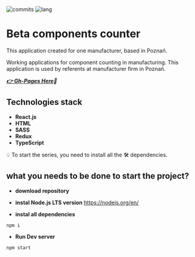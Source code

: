 ![commits](https://img.shields.io/github/last-commit/AntonOshurek/aluplast-components-counter?style=plastic)
![lang](https://img.shields.io/github/languages/top/AntonOshurek/aluplast-components-counter)

# Beta components counter
This application created for one manufacturer, based in Poznań.

Working applications for component counting in manufacturing. 
This application is used by referents at manufacturer firm in Poznań.

***[:point_right: Gh-Pages Here](https://antonoshurek.github.io/aluplast-components-counter/):bank:***

## Technologies stack

* **React.js**
* **HTML**
* **SASS**
* **Redux**
* **TypeScript**


:bulb: To start the series, you need to install all the :hammer_and_wrench: dependencies.

## what you needs to be done to start the project?

* **download repository**

* **instal Node.js LTS version**
https://nodejs.org/en/

* **instal all dependencies**

```
npm i
```

* **Run Dev server**

```
npm start
```
